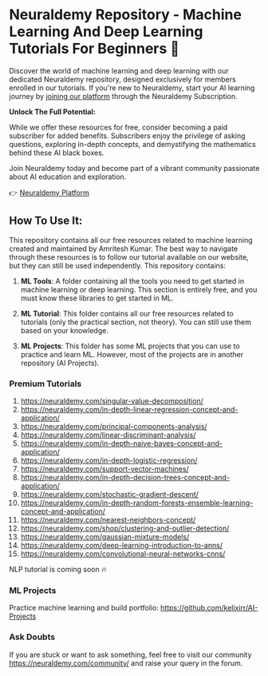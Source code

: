 # Neuraldemy Repository - Machine Learning And Deep Learning Tutorials For Beginners 🧠

Discover the world of machine learning and deep learning with our dedicated Neuraldemy repository, designed exclusively for members enrolled in our tutorials. If you're new to Neuraldemy, start your AI learning journey by [joining our platform](https://neuraldemy.com/subscription) through the Neuraldemy Subscription.

**Unlock The Full Potential:**

While we offer these resources for free, consider becoming a paid subscriber for added benefits. Subscribers enjoy the privilege of asking questions, exploring in-depth concepts, and demystifying the mathematics behind these AI black boxes. 

Join Neuraldemy today and become part of a vibrant community passionate about AI education and exploration.

👉 [Neuraldemy Platform](https://neuraldemy.com/)

## How To Use It: 

This repository contains all our free resources related to machine learning created and maintained by Amritesh Kumar. The best way to navigate through these resources is to follow our tutorial available on our website, but they can still be used independently. This repository contains:

1. **ML Tools**: A folder containing all the tools you need to get started in machine learning or deep learning. This section is entirely free, and you must know these libraries to get started in ML.

2. **ML Tutorial**: This folder contains all our free resources related to tutorials (only the practical section, not theory). You can still use them based on your knowledge.

3. **ML Projects**: This folder has some ML projects that you can use to practice and learn ML. However, most of the projects are in another repository (AI Projects).

### Premium Tutorials

1. https://neuraldemy.com/singular-value-decomposition/
2. https://neuraldemy.com/in-depth-linear-regression-concept-and-application/
3. https://neuraldemy.com/principal-components-analysis/
4. https://neuraldemy.com/linear-discriminant-analysis/
5. https://neuraldemy.com/in-depth-naive-bayes-concept-and-application/
6. https://neuraldemy.com/in-depth-logistic-regression/
7. https://neuraldemy.com/support-vector-machines/
8. https://neuraldemy.com/in-depth-decision-trees-concept-and-application/
9. https://neuraldemy.com/stochastic-gradient-descent/
10. https://neuraldemy.com/in-depth-random-forests-ensemble-learning-concept-and-application/
11. https://neuraldemy.com/nearest-neighbors-concept/
12. https://neuraldemy.com/shop/clustering-and-outlier-detection/
13. https://neuraldemy.com/gaussian-mixture-models/
14. https://neuraldemy.com/deep-learning-introduction-to-anns/
15. https://neuraldemy.com/convolutional-neural-networks-cnns/

NLP tutorial is coming soon 🔥

### ML Projects
Practice machine learning and build portfolio: https://github.com/kelixirr/AI-Projects

### Ask Doubts

If you are stuck or want to ask something, feel free to visit our community https://neuraldemy.com/community/ and raise your query in the forum. 
